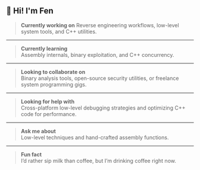 
<!--
**stefen-lowcode/stefen-lowcode** is a ✨ _special_ ✨ repository because its `README.md` (this file) appears on your GitHub profile.

Here are some ideas to get you started:

- 🔭 I’m currently working on ...
- 🌱 I’m currently learning ...
- 👯 I’m looking to collaborate on ...
- 🤔 I’m looking for help with ...
- 💬 Ask me about ...
- 📫 How to reach me: ...
- 😄 Pronouns: ...
- ⚡ Fun fact: ...

--> 

## 👋 Hi! I'm Fen

> **Currently working on**
> Reverse engineering workflows, low-level system tools, and C++ utilities.
***
> **Currently learning**  
> Assembly internals, binary exploitation, and C++ concurrency.
***
> **Looking to collaborate on**  
> Binary analysis tools, open-source security utilities, or freelance system programming gigs.
***
> **Looking for help with**  
> Cross-platform low-level debugging strategies and optimizing C++ code for performance.
***
> **Ask me about**  
> Low-level techniques and hand-crafted assembly functions.
***
> **Fun fact**  
> I’d rather sip milk than coffee, but I’m drinking coffee right now.
